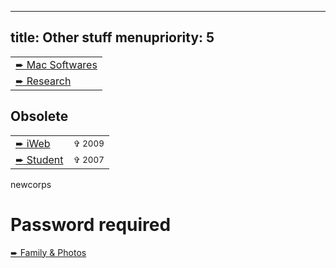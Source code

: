 -----
title: Other stuff
menupriority: 5
-----

<table class="darkimpact">
    <tr><td><a href="/Softwares/Welcome.html">&#x27A8; Mac Softwares</a></td></tr>
    <tr><td>
    <span class="en"><a href="http://yann.esposito.free.fr/recherche.php?css=blue.css&amp;lang=en">&#x27A8; Research</a></span>
    </td></tr> 
</table>

## Obsolete
<table class="darkimpact">
    <tr><td> <a href="/YBlog">&#x27A8; iWeb</a></td><td><small>&#x271E; 2009</small> </td></tr> 
    <tr><td> <a href="http://yann.esposito.free.fr">&#x27A8; Student</a></td><td><small>&#x271E; 2007</small> </td></tr>
</table>

newcorps

# Password required

<div class="impact">
    <a href="/Perso">&#x27A8; Family &amp; Photos</a></sup>
</div>

